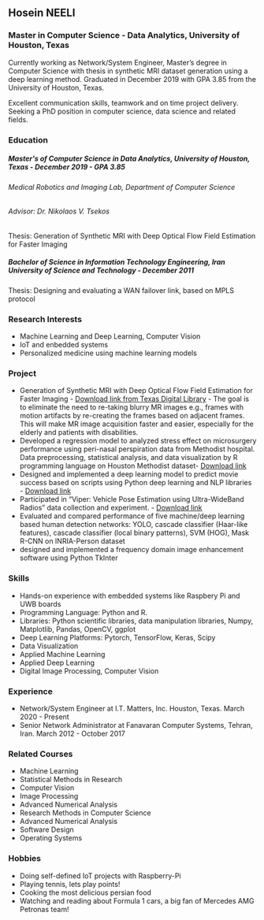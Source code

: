 ## Hosein NEELI
### Master in Computer Science - Data Analytics, University of Houston, Texas

Currently working as Network/System Engineer, Master’s degree in Computer Science with thesis in synthetic MRI dataset generation using a deep learning method. Graduated in December 2019 with GPA 3.85 from the University of Houston, Texas.

Excellent communication skills, teamwork and on time project delivery. Seeking a PhD position in computer science, data science and related fields.


### Education
##### Master's of Computer Science in Data Analytics, University of Houston, Texas - December 2019 - GPA 3.85
###### Medical Robotics and Imaging Lab, Department of Computer Science
###### Advisor: Dr. Nikolaos V. Tsekos
Thesis: Generation of Synthetic MRI with Deep Optical Flow Field Estimation for Faster Imaging

##### Bachelor of Science in Information Technology Engineering, Iran University of Science and Technology - December 2011 
Thesis: Designing and evaluating a WAN failover link, based on MPLS protocol

### Research Interests
- Machine Learning and Deep Learning, Computer Vision
- IoT and enbedded systems
- Personalized medicine using machine learning models

### Project
- Generation of Synthetic MRI with Deep Optical Flow Field
Estimation for Faster Imaging - [Download link from Texas Digital Library](https://uh-ir.tdl.org/bitstream/handle/10657/5576/NEELI-THESIS-2019.pdf?sequence=1&isAllowed=n) - The goal is to eliminate the need to re-taking blurry MR images e.g., frames with motion artifacts by re-creating the frames based on adjacent frames. This will make MR image acquisition faster and easier, especially for the elderly and patients with disabilities.
- Developed a regression model to analyzed stress effect on microsurgery performance using peri-nasal perspiration data from Methodist hospital. Data preprocessing, statistical analysis, and data visualization by R programming language on Houston Methodist dataset- [Download link]([Hosein_Neeli]-Statistical_Methods_in_Research.pdf)
-	Designed and implemented a deep learning model to predict movie success based on scripts using Python deep learning and NLP libraries - [Download link]([Hosein_Neeli]-Movie-Success-Prediction.pdf)
-	Participated in “Viper: Vehicle Pose Estimation using Ultra-WideBand Radios” data collection and experiment. - [Download link](https://nsl.cs.uh.edu/papers/uwbviper-dcoss2020.pdf)
- Evaluated and compared performance of five machine/deep learning based human detection networks: YOLO, cascade classifier (Haar-like features), cascade classifier (local binary patterns), SVM (HOG), Mask R-CNN on INRIA-Person dataset
- designed and implemented a frequency domain image enhancement software using Python TkInter


### Skills
- Hands-on experience with embedded systems like Raspbery Pi and UWB boards
- Programming Language: Python and R.
- Libraries: Python scientific libraries, data manipulation libraries, Numpy, Matplotlib, Pandas, OpenCV, ggplot
- Deep Learning Platforms: Pytorch, TensorFlow, Keras, Scipy
- Data Visualization
- Applied Machine Learning
- Applied Deep Learning
- Digital Image Processing, Computer Vision


### Experience
- Network/System Engineer at I.T. Matters, Inc. Houston, Texas. March 2020 - Present
- Senior Network Administrator at Fanavaran Computer Systems, Tehran, Iran. March 2012 - October 2017

### Related Courses
- Machine Learning
- Statistical Methods in Research
- Computer Vision
- Image Processing
- Advanced Numerical Analysis
- Research Methods in Computer Science
- Advanced Numerical Analysis
- Software Design
- Operating Systems

### Hobbies
- Doing self-defined IoT projects with Raspberry-Pi
- Playing tennis, lets play points!
- Cooking the most delicious persian food
- Watching and reading about Formula 1 cars, a big fan of Mercedes AMG Petronas team!
